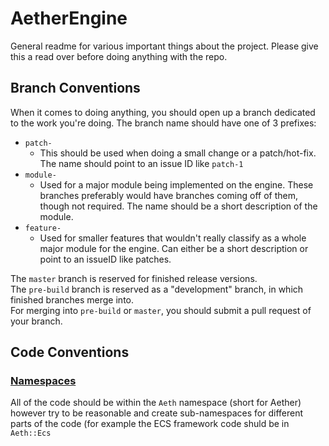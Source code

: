 
# AetherEngine
General readme for various important things about the project.
Please give this a read over before doing anything with the repo.
## Branch Conventions
When it comes to doing anything, you should open up a branch dedicated to the work you're doing.
The branch name should have one of 3 prefixes:
* `patch-`
	* This should be used when doing a small change or a patch/hot-fix. The name should point to an issue ID like `patch-1`
* `module-`
	* Used for a major module being implemented on the engine. These branches preferably would have branches coming off of them, though not required. The name should be a short description of the module.
* `feature-`
	* Used for smaller features that wouldn't really classify as a whole major module for the engine. Can either be a short description or point to an issueID like patches.

The `master` branch is reserved for finished release versions.</br>
The `pre-build` branch is reserved as a "development" branch, in which finished branches merge into.</br>
For merging into `pre-build` or `master`, you should submit a pull request of your branch.

## Code Conventions
### <ins>Namespaces
All of the code should be within the `Aeth` namespace (short for Aether) however try to be reasonable and create sub-namespaces for different parts of the code (for example the ECS framework code shuld be in `Aeth::Ecs`
